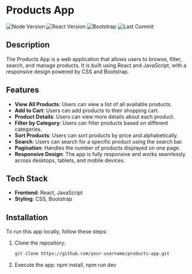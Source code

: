 # Products App

![Node Version](https://img.shields.io/badge/node-%3E%3D14.0.0-green)
![React Version](https://img.shields.io/badge/react-17.0.2-blue)
![Bootstrap](https://img.shields.io/badge/bootstrap-5.1.0-purple)
![Last Commit](https://img.shields.io/github/last-commit/ZarinaAttaria/Products_App)

## Description

The Products App is a web application that allows users to browse, filter, search, and manage products. It is built using React and JavaScript, with a responsive design powered by CSS and Bootstrap.

## Features

- **View All Products**: Users can view a list of all available products.
- **Add to Cart**: Users can add products to their shopping cart.
- **Product Details**: Users can view more details about each product.
- **Filter by Category**: Users can filter products based on different categories.
- **Sort Products**: Users can sort products by price and alphabetically.
- **Search**: Users can search for a specific product using the search bar.
- **Pagination**: Handles the number of products displayed on one page.
- **Responsive Design**: The app is fully responsive and works seamlessly across desktops, tablets, and mobile devices.

## Tech Stack

- **Frontend**: React, JavaScript
- **Styling**: CSS, Bootstrap

## Installation

To run this app locally, follow these steps:

1. Clone the repository:

   ```bash
   git clone https://github.com/your-username/products-app.git
   ```

2. Execute the app:
   npm install,
   npm run dev
